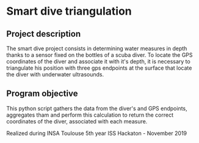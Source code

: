 # Smart dive triangulation

## Project description
The smart dive project consists in determining water measures in depth thanks to a sensor fixed on the bottles of a scuba diver. To locate the GPS coordinates of the diver and associate it with it's depth, it is necessary to triangulate his position with three gps endpoints at the surface that locate the diver with underwater ultrasounds. 

## Program objective
This python script gathers the data from the diver's and GPS endpoints, aggregates tham and perform this calculation to return the correct coordinates of the diver, associated with each measure.

Realized during INSA Toulouse 5th year ISS Hackaton - November 2019